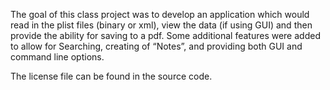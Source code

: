 The goal of this class project was to develop an application which would read in the plist files (binary or xml), view the data (if using GUI) and then provide the ability for saving to a pdf.  Some additional features were added to allow for Searching, creating of “Notes”, and providing both GUI and command line options.

The license file can be found in the source code.